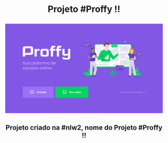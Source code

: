 
<h1 align="center"> 
    Projeto #Proffy  !! 
</h1>

<h2 align="center"> 
    <img src="web/github/screenshot.png" alt="Screenshot - Proffy" > 
</h2>


<h2 align="center"> 
    Projeto criado na #nlw2, nome do Projeto #Proffy  !! 
</h2>

